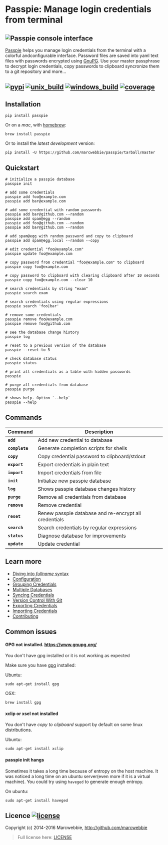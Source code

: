 # Passpie: Manage login credentials from terminal

## ![Passpie console interface](https://github.com/marcwebbie/passpie/raw/master/images/passpie.png)

[Passpie](https://marcwebbie.github.io/passpie) helps you manage login credentials from the terminal with a colorful andconfigurable interface. Password files are saved into yaml text files with passwords encrypted using [GnuPG](http://en.wikipedia.org/wiki/GNU_Privacy_Guard). Use your master passphrase to decrypt login credentials, copy passwords to clipboard syncronize them to a git repository and more...

## [![pypi](https://img.shields.io/pypi/v/passpie.svg?style=flat-square&label=latest%20version)](https://pypi.python.org/pypi/passpie) [![unix_build](https://img.shields.io/travis/marcwebbie/passpie/master.svg?style=flat-square&label=unix%20build)](https://travis-ci.org/marcwebbie/passpie) [![windows_build](https://img.shields.io/appveyor/ci/marcwebbie/passpie.svg?style=flat-square&label=windows%20build)](https://ci.appveyor.com/project/marcwebbie/passpie) [![coverage](https://img.shields.io/codecov/c/github/marcwebbie/passpie.svg?style=flat-square&label=coverage)](https://codecov.io/github/marcwebbie/passpie)


## Installation

```fish
pip install passpie
```

Or on a *mac*, with [homebrew](http://brew.sh):

```fish
brew install passpie
```

Or to install the *latest development* version:

```fish
pip install -U https://github.com/marcwebbie/passpie/tarball/master
```


## Quickstart

```fish
# initialize a passpie database
passpie init

# add some credentials
passpie add foo@example.com
passpie add bar@example.com

# add some credential with random passwords
passpie add bar@github.com --random
passpie add spam@egg --random
passpie add foo@github.com --random
passpie add bar@github.com --random

# add spam@egg with random password and copy to clipboard
passpie add spam@egg.local --random --copy

# edit credential "foo@example.com"
passpie update foo@example.com

# copy password from credential "foo@example.com" to clipboard
passpie copy foo@example.com

# copy password to clipboard with clearing clipboard after 10 seconds
passpie copy foo@example.com --clear 10

# search credentials by string "exam"
passpie search exam

# search credentials using regular expressions
passpie search 'foo|bar'

# remove some credentials
passpie remove foo@example.com
passpie remove foo@github.com

# see the database change history
passpie log

# reset to a previous version of the database
passpie --reset-to 5

# check database status
passpie status

# print all credentials as a table with hidden passwords
passpie

# purge all credentials from database
passpie purge

# shows help. Option `--help`
passpie --help
```

## Commands

| Command        | Description                                           |
|----------------|-------------------------------------------------------|
| **`add`**      | Add new credential to database                        |
| **`complete`** | Generate completion scripts for shells                |
| **`copy`**     | Copy credential password to clipboard/stdout          |
| **`export`**   | Export credentials in plain text                      |
| **`import`**   | Import credentials from file                          |
| **`init`**     | Initialize new passpie database                       |
| **`log`**      | Shows passpie database changes history                |
| **`purge`**    | Remove all credentials from database                  |
| **`remove`**   | Remove credential                                     |
| **`reset`**    | Renew passpie database and re-encrypt all credentials |
| **`search`**   | Search credentials by regular expressions             |
| **`status`**   | Diagnose database for improvements                    |
| **`update`**   | Update credential                                     |


## Learn more

- [Diving into *fullname* syntax](./docs/fullname.md)
- [Configuration](./docs/configuration.md)
- [Grouping Credentials](./docs/grouping.md)
- [Multiple Databases](./docs/multiple_databases.md)
- [Syncing Credentials](./docs/syncing.md)
- [Version Control With Git](./docs/syncing.md)
- [Exporting Credentials](#)
- [Importing Credentials](./docs/importing.md)
- [Contributing](./docs/contributing.md)


## Common issues

#### GPG not installed. https://www.gnupg.org/

You don't have gpg installed or it is not working as expected

Make sure you have [gpg](https://www.gnupg.org/) installed:

Ubuntu:

```
sudo apt-get install gpg
```

OSX:

```
brew install gpg
```

#### xclip or xsel not installed

You don't have *copy to clipboard* support by default on some linux distributions.

Ubuntu:

```
sudo apt-get install xclip
```

#### passpie init hangs

Sometimes it takes a long time because of entropy on the host machine. It was noticed a long time on an ubuntu server(even more if it is a virtual machine). You could try using `haveged` to generate enough entropy.

On ubuntu:

```
sudo apt-get install haveged
```


## Licence [![license](http://img.shields.io/badge/license-MIT-blue.svg?style=flat-square)](./LICENSE)

Copyright (c) 2014-2016 Marcwebbie, <http://github.com/marcwebbie>

> Full license here: [LICENSE](./LICENSE)
